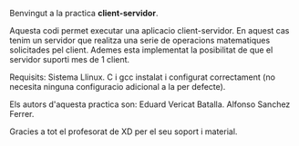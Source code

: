 Benvingut a la practica **client-servidor**. 

Aquesta codi permet executar una aplicacio client-servidor. En aquest cas tenim un servidor que realitza una serie de operacions matematiques solicitades pel client. Ademes esta implementat la posibilitat de que el servidor suporti mes de 1 client. 

Requisits:
Sistema Llinux. 
C i gcc instalat i configurat correctament (no necesita ninguna configuracio adicional a la per defecte). 

Els autors d'aquesta practica son:
Eduard Vericat Batalla. 
Alfonso Sanchez Ferrer. 


Gracies a tot el profesorat de XD per el seu soport i material. 
